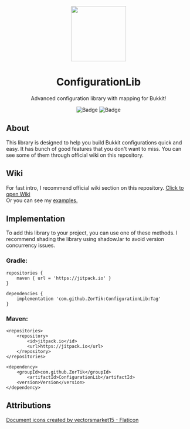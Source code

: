 <div align="center">
<img src="https://user-images.githubusercontent.com/67344817/202866168-a0b8787f-84c8-49c9-b218-b4a773bba231.png" width="150"></img>

# ConfigurationLib
Advanced configuration library with mapping for Bukkit!<br>

![Badge](https://img.shields.io/jitpack/version/com.github.ZorTik/ConfigurationLib?style=for-the-badge) ![Badge](https://img.shields.io/github/license/ZorTik/ConfigurationLib?style=for-the-badge)
</div>

## About
This library is designed to help you build Bukkit configurations quick and easy. It has bunch of good features that you don't want to miss. You can see some of them through official wiki on this repository.

## Wiki
For fast intro, I recommend official wiki section on this repository. <a href="https://github.com/ZorTik/ConfigurationLib/wiki">Click to open Wiki</a> <br>
Or you can see my <a href="https://github.com/ZorTik/ConfigurationLib/tree/master/examples">examples.</a>

## Implementation
To add this library to your project, you can use one of these methods. I recommend shading the library using shadowJar to avoid version concurrency issues.

### Gradle:
```
repositories {
	maven { url = 'https://jitpack.io' }
}
```
```
dependencies {
	implementation 'com.github.ZorTik:ConfigurationLib:Tag'
}
```

### Maven:
```
<repositories>
	<repository>
		<id>jitpack.io</id>
		<url>https://jitpack.io</url>
	</repository>
</repositories>
```
```
<dependency>
	<groupId>com.github.ZorTik</groupId>
		<artifactId>ConfigurationLib</artifactId>
	<version>Version</version>
</dependency>
```


## Attributions
<a href="https://www.flaticon.com/free-icons/document" title="document icons">Document icons created by vectorsmarket15 - Flaticon</a>
